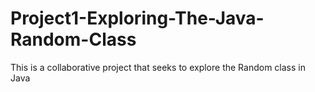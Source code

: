 # Project1-Exploring-The-Java-Random-Class
This is a collaborative project that seeks to explore the Random class in Java 
